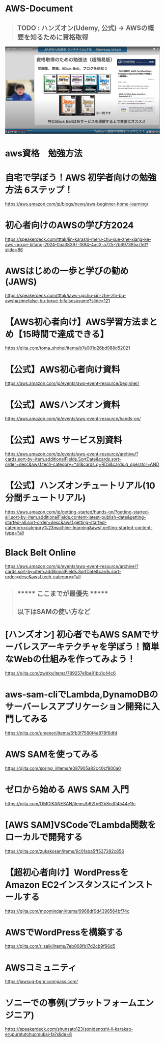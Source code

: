 # AWS-Document
 > ## TODO : ハンズオン(Udemy, 公式) -> AWSの概要を知るために資格取得

<img src="public/images/資格取得のための勉強法.png">

# aws資格　勉強方法
# 自宅で学ぼう！AWS 初学者向けの勉強方法 6ステップ！
https://aws.amazon.com/jp/blogs/news/aws-beginner-home-learning/

# 初心者向けのAWSの学び方2024
https://speakerdeck.com/tttak/jin-karashi-meru-chu-xue-zhe-xiang-ke-aws-noxue-bifang-2024-0aa38397-f894-4ac3-a725-2b697395a750?slide=86

# AWSはじめの一歩と学びの勧め(JAWS)
https://speakerdeck.com/tttak/jaws-ugchu-xin-zhe-zhi-bu-awshazimefalse-bu-toxue-bifalsesusume?slide=121

# 【AWS初心者向け】AWS学習方法まとめ【15時間で達成できる】
https://qiita.com/toma_shohei/items/b7a001d26bd988d52021

# 【公式】AWS初心者向け資料
https://aws.amazon.com/jp/events/aws-event-resource/beginner/

# 【公式】AWSハンズオン資料
https://aws.amazon.com/jp/events/aws-event-resource/hands-on/

# 【公式】AWS サービス別資料
https://aws.amazon.com/jp/events/aws-event-resource/archive/?cards.sort-by=item.additionalFields.SortDate&cards.sort-order=desc&awsf.tech-category=*all&cards.q=RDS&cards.q_operator=AND

# 【公式】ハンズオンチュートリアル(10分間チュートリアル)
https://aws.amazon.com/jp/getting-started/hands-on/?getting-started-all.sort-by=item.additionalFields.content-latest-publish-date&getting-started-all.sort-order=desc&awsf.getting-started-category=category%23machine-learning&awsf.getting-started-content-type=*all

# Black Belt Online
https://aws.amazon.com/jp/events/aws-event-resource/archive/?cards.sort-by=item.additionalFields.SortDate&cards.sort-order=desc&awsf.tech-category=*all

 > ## ***** ここまでが最優先 *****
 > ## 以下はSAMの使い方など



# [ハンズオン] 初心者でもAWS SAMでサーバレスアーキテクチャを学ぼう！簡単なWebの仕組みを作ってみよう！
<!-- # [ハンズオン] 初心者でもAWS SAMでサーバレスアーキテクチャを学ぼう:bangbang:簡単なWebの仕組みを作ってみよう:bangbang: -->
https://qiita.com/zwirky/items/789257e1be81bb1c44c6

# aws-sam-cliでLambda,DynamoDBのサーバーレスアプリケーション開発に入門してみる
https://qiita.com/umeneri/items/6fb3f7560f4a878f6dfd

# AWS SAMを使ってみる
https://qiita.com/spring_i/items/e087905a82c40cf900a0

# ゼロから始める AWS SAM 入門
https://qiita.com/OMOIKANESAN/items/b62fb62b8cd04544e1fc

# [AWS SAM]VSCodeでLambda関数をローカルで開発する
https://qiita.com/zukakosan/items/9c01aba5ff537382c856

# 【超初心者向け】WordPressをAmazon EC2インスタンスにインストールする
https://qiita.com/moomindani/items/9968df0d4396564bf74c

# AWSでWordPressを構築する
https://qiita.com/r_saiki/items/7eb008fb17d2cb9f96d5




# AWSコミュニティ
https://jawsug-bgnr.connpass.com/

# ソニーでの事例(プラットフォームエンジニア)
https://speakerdeck.com/shunsato123/sonidenoshi-li-karakao-erupuratutohuomukai-fa?slide=8
